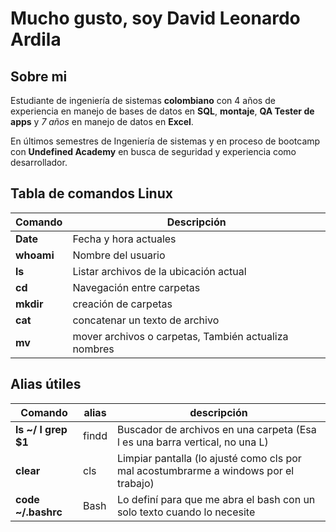 <!--
**LeoArdila94/LeoArdila94** is a ✨ _special_ ✨ repository because its `README.md` (this file) appears on your GitHub profile.
 |`ls ~/ "|" grep $1`|findd|Buscador de archivos en una carpeta|
Here are some ideas to get you started:

- 🔭 I’m currently working on ...
- 🌱 I’m currently learning ...
- 👯 I’m looking to collaborate on ...
- 🤔 I’m looking for help with ...
- 💬 Ask me about ...
- 📫 How to reach me: ...
- 😄 Pronouns: ...
- ⚡ Fun fact: ...
-->


# Mucho gusto, soy David Leonardo Ardila

## Sobre mi

Estudiante de ingeniería de sistemas **colombiano** con 4 años de experiencia en manejo de bases de datos en **SQL**, **montaje**, **QA Tester de apps** y *7 años* en manejo de datos en **Excel**. 

En últimos semestres de Ingeniería de sistemas y en proceso de bootcamp con **Undefined Academy** en busca de seguridad y experiencia como desarrollador.

## Tabla de comandos Linux

 |**Comando**|**Descripción**|
 |-------|-----------|
 |**Date**|Fecha y hora actuales|
 |**whoami**|Nombre del usuario|
 |**ls**|Listar archivos de la ubicación actual|
 |**cd**|Navegación entre carpetas|
 |**mkdir**|creación de carpetas|
 |**cat**|concatenar un texto de archivo|
 |**mv**|mover archivos o carpetas, También actualiza nombres|
 
 ## Alias útiles
 |Comando|alias|descripción|
 |-------|-|-----------|
 |**ls ~/ l grep $1**|findd|Buscador de archivos en una carpeta (Esa l es una barra vertical, no una L)|
 |**clear**|cls|Limpiar pantalla (lo ajusté como cls por mal acostumbrarme a windows por el trabajo)|
 |**code ~/.bashrc**|Bash|Lo definí para que me abra el bash con un solo texto cuando lo necesite|
